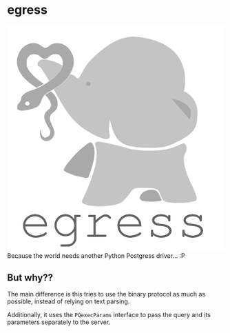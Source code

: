 egress
======

![Egress](egress.svg)
Because the world needs another Python Postgress driver... :P

But why??
---------

The main difference is this tries to use the binary protocol as much as possible, instead of relying on text parsing.

Additionally, it uses the `PQexecParams` interface to pass the query and its parameters separately to the server.
